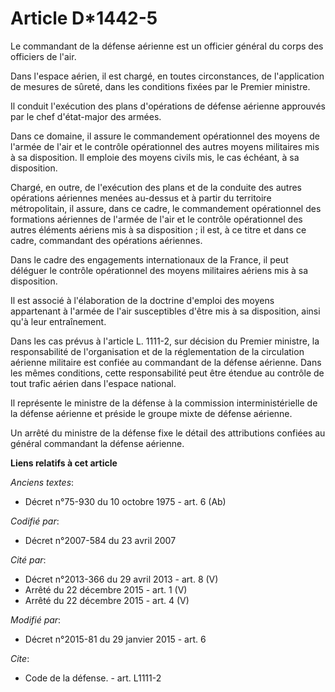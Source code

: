 # Article D*1442-5

Le commandant de la défense aérienne est un officier général du corps des officiers de l'air. 

Dans l'espace aérien, il est chargé, en toutes circonstances, de l'application de mesures de sûreté, dans les conditions
fixées par le Premier ministre. 

Il conduit l'exécution des plans d'opérations de défense aérienne approuvés par le chef d'état-major des armées. 

Dans ce domaine, il assure le commandement opérationnel des moyens de l'armée de l'air et le contrôle opérationnel des autres
moyens militaires mis à sa disposition. Il emploie des moyens civils mis, le cas échéant, à sa disposition. 

Chargé, en outre, de l'exécution des plans et de la conduite des autres opérations aériennes menées au-dessus et à partir du
territoire métropolitain, il assure, dans ce cadre, le commandement opérationnel des formations aériennes de l'armée de l'air
et le contrôle opérationnel des autres éléments aériens mis à sa disposition ; il est, à ce titre et dans ce cadre,
commandant des opérations aériennes.

Dans le cadre des engagements internationaux de la France, il peut déléguer le contrôle opérationnel des moyens militaires
aériens mis à sa disposition.

Il est associé à l'élaboration de la doctrine d'emploi des moyens appartenant à l'armée de l'air susceptibles d'être mis à sa
disposition, ainsi qu'à leur entraînement. 

Dans les cas prévus à l'article L. 1111-2, sur décision du Premier ministre, la responsabilité de l'organisation et de la
réglementation de la circulation aérienne militaire est confiée au commandant de la défense aérienne. Dans les mêmes
conditions, cette responsabilité peut être étendue au contrôle de tout trafic aérien dans l'espace national. 

Il représente le ministre de la défense à la commission interministérielle de la défense aérienne et préside le groupe mixte
de défense aérienne. 

Un arrêté du ministre de la défense fixe le détail des attributions confiées au général commandant la défense aérienne.

**Liens relatifs à cet article**

_Anciens textes_:

  - Décret n°75-930 du 10 octobre 1975 - art. 6 (Ab)

_Codifié par_:

  - Décret n°2007-584 du 23 avril 2007

_Cité par_:

  - Décret n°2013-366 du 29 avril 2013 - art. 8 (V)
  - Arrêté du 22 décembre 2015 - art. 1 (V)
  - Arrêté du 22 décembre 2015 - art. 4 (V)

_Modifié par_:

  - Décret n°2015-81 du 29 janvier 2015 - art. 6

_Cite_:

  - Code de la défense. - art. L1111-2
